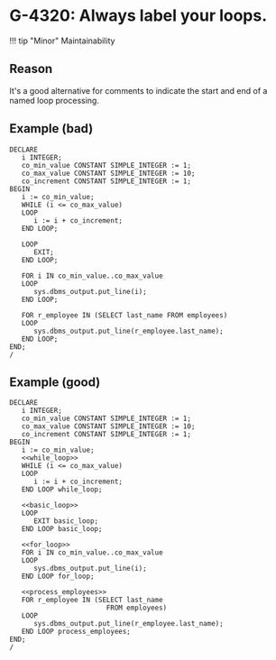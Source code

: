 # G-4320: Always label your loops.

!!! tip "Minor"
    Maintainability

## Reason

It's a good alternative for comments to indicate the start and end of a named loop processing.

## Example (bad)

```
DECLARE
   i INTEGER;
   co_min_value CONSTANT SIMPLE_INTEGER := 1;
   co_max_value CONSTANT SIMPLE_INTEGER := 10;
   co_increment CONSTANT SIMPLE_INTEGER := 1;
BEGIN
   i := co_min_value;
   WHILE (i <= co_max_value) 
   LOOP 
      i := i + co_increment; 
   END LOOP;

   LOOP 
      EXIT;
   END LOOP;

   FOR i IN co_min_value..co_max_value
   LOOP 
      sys.dbms_output.put_line(i);
   END LOOP;
   
   FOR r_employee IN (SELECT last_name FROM employees)
   LOOP
      sys.dbms_output.put_line(r_employee.last_name);
   END LOOP;   
END;
/
```

## Example (good)

```
DECLARE
   i INTEGER;
   co_min_value CONSTANT SIMPLE_INTEGER := 1;
   co_max_value CONSTANT SIMPLE_INTEGER := 10;
   co_increment CONSTANT SIMPLE_INTEGER := 1;
BEGIN
   i := co_min_value;
   <<while_loop>>
   WHILE (i <= co_max_value) 
   LOOP 
      i := i + co_increment; 
   END LOOP while_loop;

   <<basic_loop>>
   LOOP 
      EXIT basic_loop;
   END LOOP basic_loop;

   <<for_loop>>
   FOR i IN co_min_value..co_max_value
   LOOP 
      sys.dbms_output.put_line(i);
   END LOOP for_loop;

   <<process_employees>>
   FOR r_employee IN (SELECT last_name
                        FROM employees)
   LOOP
      sys.dbms_output.put_line(r_employee.last_name);
   END LOOP process_employees;
END;
/
```
